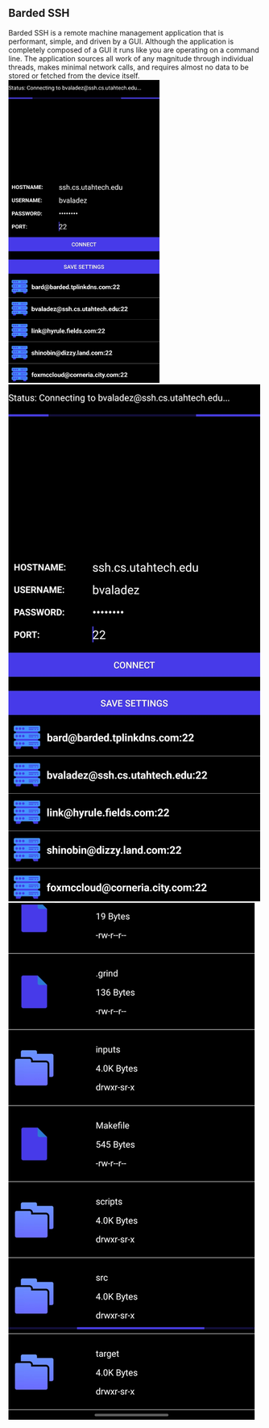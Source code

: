 ## Barded SSH
Barded SSH is a remote machine management application that is performant, simple,
and driven by a GUI. Although the application is completely composed of a GUI it runs like you
are operating on a command line. The application sources all work of any magnitude through
individual threads, makes minimal network calls, and requires almost no data to be stored or
fetched from the device itself.
<img src="https://github.com/Bvaladez/BardedSSH/blob/main/images/HomePageLoadApp.jpg"  width="300" height="600">
![alt text](https://github.com/Bvaladez/BardedSSH/blob/main/images/HomePageLoadApp.jpg?raw=true)
![alt text](https://github.com/Bvaladez/BardedSSH/blob/main/images/BeforeCDCommand.jpg?raw=true)

